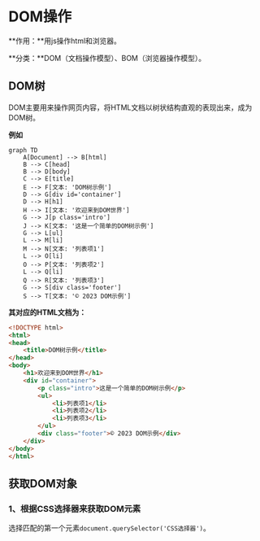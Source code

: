 # DOM操作

**作用：**用js操作html和浏览器。

**分类：**DOM（文档操作模型）、BOM（浏览器操作模型）。



## DOM树

​	DOM主要用来操作网页内容，将HTML文档以树状结构直观的表现出来，成为DOM树。

**例如**

```mermaid
graph TD
    A[Document] --> B[html]
    B --> C[head]
    B --> D[body]
    C --> E[title]
    E --> F[文本: 'DOM树示例']
    D --> G[div id='container']
    D --> H[h1]
    H --> I[文本: '欢迎来到DOM世界']
    G --> J[p class='intro']
    J --> K[文本: '这是一个简单的DOM树示例']
    G --> L[ul]
    L --> M[li]
    M --> N[文本: '列表项1']
    L --> O[li]
    O --> P[文本: '列表项2']
    L --> Q[li]
    Q --> R[文本: '列表项3']
    G --> S[div class='footer']
    S --> T[文本: '© 2023 DOM示例']
```



**其对应的HTML文档为：**

```html
<!DOCTYPE html>
<html>
<head>
    <title>DOM树示例</title>
</head>
<body>
    <h1>欢迎来到DOM世界</h1>
    <div id="container">
        <p class="intro">这是一个简单的DOM树示例</p>
        <ul>
            <li>列表项1</li>
            <li>列表项2</li>
            <li>列表项3</li>
        </ul>
        <div class="footer">© 2023 DOM示例</div>
    </div>
</body>
</html>
```



## 获取DOM对象

### 1、根据CSS选择器来获取DOM元素

选择匹配的第一个元素`document.querySelector('CSS选择器')`。



